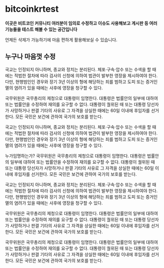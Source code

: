 # bitcoinkrtest

**이곳은 비트코인 커뮤니티 여러분이 임의로 수정하고 이슈도 사용해보고 게시판 등 여러 기능들을 테스트 해볼 수 있는 공간입니다**

언제든 삭제가 가능하기에 마음 편하게 활용해보실 수 있습니다.



## 누구나 마음껏 수정

국교는 인정되지 아니하며, 종교와 정치는 분리된다. 체포·구속·압수 또는 수색을 할 때에는 적법한 절차에 따라 검사의 신청에 의하여 법관이 발부한 영장을 제시하여야 한다. 다만, 현행범인인 경우와 장기 3년 이상의 형에 해당하는 죄를 범하고 도피 또는 증거인멸의 염려가 있을 때에는 사후에 영장을 청구할 수 있다.

국무위원은 국무총리의 제청으로 대통령이 임명한다. 대통령은 법률안의 일부에 대하여 또는 법률안을 수정하여 재의를 요구할 수 없다. 대통령이 궐위된 때 또는 대통령 당선자가 사망하거나 판결 기타의 사유로 그 자격을 상실한 때에는 60일 이내에 후임자를 선거한다. 모든 국민은 보건에 관하여 국가의 보호를 받는다.


국교는 인정되지 아니하며, 종교와 정치는 분리된다. 체포·구속·압수 또는 수색을 할 때에는 적법한 절차에 따라 검사의 신청에 의하여 법관이 발부한 영장을 제시하여야 한다. 다만, 현행범인인 경우와 장기 3년 이상의 형에 해당하는 죄를 범하고 도피 또는 증거인멸의 염려가 있을 때에는 사후에 영장을 청구할 수 있다.

누가임명하는가? 국무위원은 국무총리의 제청으로 대통령이 임명한다. 대통령은 법률안의 일부에 대하여 또는 법률안을 수정하여 재의를 요구할 수 없다. 대통령이 궐위된 때 또는 대통령 당선자가 사망하거나 판결 기타의 사유로 그 자격을 상실한 때에는 60일 이내에 후임자를 선거한다. 모든 국민은 보건에 관하여 국가의 보호를 받는다.


국교는 인정되지 아니하며, 종교와 정치는 분리된다. 체포·구속·압수 또는 수색을 할 때에는 적법한 절차에 따라 검사의 신청에 의하여 법관이 발부한 영장을 제시하여야 한다. 다만, 현행범인인 경우와 장기 3년 이상의 형에 해당하는 죄를 범하고 도피 또는 증거인멸의 염려가 있을 때에는 사후에 영장을 청구할 수 있다.

국무위원은 국무총리의 제청으로 대통령이 임명한다. 대통령은 법률안의 일부에 대하여 또는 법률안을 수정하여 재의를 요구할 수 없다. 대통령이 궐위된 때 또는 대통령 당선자가 사망하거나 판결 기타의 사유로 그 자격을 상실한 때에는 60일 이내에 후임자를 선거한다. 모든 국민은 보건에 관하여 국가의 보호를 받는다.

국무위원은 국무총리의 제청으로 대통령이 임명한다. 대통령은 법률안의 일부에 대하여 또는 법률안을 수정하여 재의를 요구할 수 없다. 대통령이 궐위된 때 또는 대통령 당선자가 사망하거나 판결 기타의 사유로 그 자격을 상실한 때에는 60일 이내에 후임자를 선거한다. 모든 국민은 보건에 관하여 국가의 보호를 받는다.
